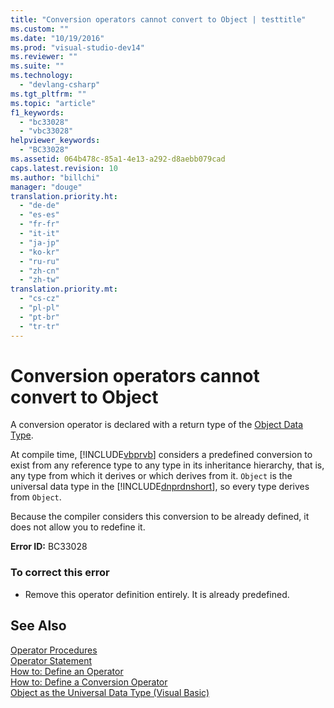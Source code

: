 ```yaml
---
title: "Conversion operators cannot convert to Object | testtitle"
ms.custom: ""
ms.date: "10/19/2016"
ms.prod: "visual-studio-dev14"
ms.reviewer: ""
ms.suite: ""
ms.technology: 
  - "devlang-csharp"
ms.tgt_pltfrm: ""
ms.topic: "article"
f1_keywords: 
  - "bc33028"
  - "vbc33028"
helpviewer_keywords: 
  - "BC33028"
ms.assetid: 064b478c-85a1-4e13-a292-d8aebb079cad
caps.latest.revision: 10
ms.author: "billchi"
manager: "douge"
translation.priority.ht: 
  - "de-de"
  - "es-es"
  - "fr-fr"
  - "it-it"
  - "ja-jp"
  - "ko-kr"
  - "ru-ru"
  - "zh-cn"
  - "zh-tw"
translation.priority.mt: 
  - "cs-cz"
  - "pl-pl"
  - "pt-br"
  - "tr-tr"
---
```

# Conversion operators cannot convert to Object
A conversion operator is declared with a return type of the [Object Data Type](../Topic/Object%20Data%20Type.md).  
  
 At compile time, [!INCLUDE[vbprvb](../code-quality/includes/vbprvb_md.md)] considers a predefined conversion to exist from any reference type to any type in its inheritance hierarchy, that is, any type from which it derives or which derives from it. `Object` is the universal data type in the [!INCLUDE[dnprdnshort](../code-quality/includes/dnprdnshort_md.md)], so every type derives from `Object`.  
  
 Because the compiler considers this conversion to be already defined, it does not allow you to redefine it.  
  
 **Error ID:** BC33028  
  
### To correct this error  
  
-   Remove this operator definition entirely. It is already predefined.  
  
## See Also  
 [Operator Procedures](../Topic/Operator%20Procedures%20\(Visual%20Basic\).md)   
 [Operator Statement](../Topic/Operator%20Statement.md)   
 [How to: Define an Operator](../Topic/How%20to:%20Define%20an%20Operator%20\(Visual%20Basic\).md)   
 [How to: Define a Conversion Operator](../Topic/How%20to:%20Define%20a%20Conversion%20Operator%20\(Visual%20Basic\).md)   
 [Object as the Universal Data Type (Visual Basic)](http://msdn.microsoft.com/en-us/5315bf21-2b22-45ab-98cd-5631dffbcb2f)